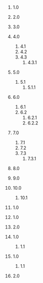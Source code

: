 1.  1.0
2.  2.0
3.  3.0
4.  4.0
    1.  4.1
    2.  4.2
    3.  4.3
        1.  4.3.1
5.  5.0
    1.  5.1
        1.  5.1.1
6.  6.0
    1.  6.1
    2.  6.2
        1.  6.2.1
        2.  6.2.2
7.  7.0
    1.  7.1
    2.  7.2
    3.  7.3
        1.  7.3.1
8.  8.0
9.  9.0
10. 10.0
    1.  10.1

1.  1.0

1.  1.0
2.  2.0

1.  1.0
    1.  1.1

1.  1.0
    1.  1.1
2.  2.0